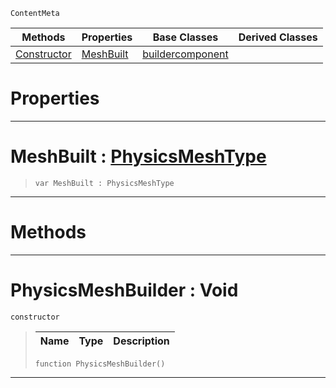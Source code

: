  `ContentMeta`

|Methods|Properties|Base Classes|Derived Classes|
|---|---|---|---|
|[ Constructor](https://github.com/zeroengineteam/ZeroDocs/blob/master/code_reference/class_reference/physicsmeshbuilder.markdown#physicsmeshbuilder-void)|[ MeshBuilt](https://github.com/zeroengineteam/ZeroDocs/blob/master/code_reference/class_reference/physicsmeshbuilder.markdown#meshbuilt-zero-engine-do)|[buildercomponent](https://github.com/zeroengineteam/ZeroDocs/blob/master/code_reference/class_reference/buildercomponent.markdown)| |


 #  Properties


---  
 #  MeshBuilt : [PhysicsMeshType](https://github.com/zeroengineteam/ZeroDocs/blob/master/code_reference/enum_reference.markdown#physicsmeshtype)

> 
> ``` lang=cpp, name=Nada
> var MeshBuilt : PhysicsMeshType


---  
 #  Methods


---  
 #  PhysicsMeshBuilder : Void

 `constructor`

> 
> |Name|Type|Description|
> |---|---|---|
> ``` lang=cpp, name=Nada
> function PhysicsMeshBuilder()
> ``` 


---  
 

 